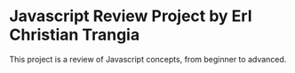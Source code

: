 # Javascript Review Project by Erl Christian Trangia
This project is a review of Javascript concepts, from beginner to advanced.